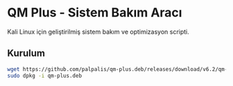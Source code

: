# QM Plus - Sistem Bakım Aracı
Kali Linux için geliştirilmiş sistem bakım ve optimizasyon scripti.

## Kurulum
```bash
wget https://github.com/palpalis/qm-plus.deb/releases/download/v6.2/qm-plus.deb
sudo dpkg -i qm-plus.deb
